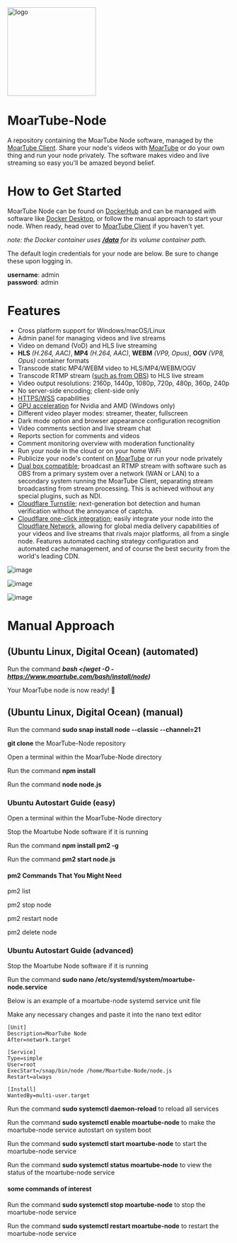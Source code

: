 <img src="https://github.com/cconley717/MoarTube-Node/assets/26640616/2dacfc1c-dbd0-4c71-b9a5-b11ac67d290f" alt="logo" width="200"/>

# MoarTube-Node
A repository containing the MoarTube Node software, managed by the [MoarTube Client](https://github.com/cconley717/MoarTube-Client). Share your node's videos with [MoarTube](https://www.moartube.com) or do your own thing and run your node privately. The software makes video and live streaming so easy you'll be amazed beyond belief.

# How to Get Started
MoarTube Node can be found on [DockerHub](https://hub.docker.com/r/moartube/moartube-node) and can be managed with software like [Docker Desktop](https://www.docker.com/products/docker-desktop/), or follow the manual approach to start your node. When ready, head over to [MoarTube Client](https://github.com/cconley717/MoarTube-Client) if you haven't yet.

*note: the Docker container uses [**/data**](https://github.com/cconley717/MoarTube-Node/blob/master/Dockerfile#L19) for its volume container path.*

The default login credentials for your node are below. Be sure to change these upon logging in.

**username**: admin<br/>**password**: admin

# Features
 - Cross platform support for Windows/macOS/Linux
 - Admin panel for managing videos and live streams
 - Video on demand (VoD) and HLS live streaming
 - **HLS** *(H.264, AAC)*, **MP4** *(H.264, AAC)*, **WEBM** *(VP9, Opus)*, **OGV** *(VP8, Opus)* container formats
 - Transcode static MP4/WEBM video to HLS/MP4/WEBM/OGV
 - Transcode RTMP stream ([such as from OBS](https://moartu.be/nodes/chris_moartube_node/videos/e9p_nivxkX7)) to HLS live stream
 - Video output resolutions: 2160p, 1440p, 1080p, 720p, 480p, 360p, 240p
 - No server-side encoding; client-side only
 - [HTTPS/WSS](https://moartu.be/nodes/chris_moartube_node/videos/L9qCCrsMtJl) capabilities
 - [GPU acceleration](https://moartu.be/nodes/chris_moartube_node/videos/X3xL5oPTJaz) for Nvidia and AMD (Windows only)
 - Different video player modes: streamer, theater, fullscreen
 - Dark mode option and browser appearance configuration recognition
 - Video comments section and live stream chat
 - Reports section for comments and videos
 - Comment monitoring overview with moderation functionality
 - Run your node in the cloud or on your home WiFi
 - Publicize your node's content on [MoarTube](http://www.moartube.com) or run your node privately
 - [Dual box compatible](https://moartu.be/nodes/chris_moartube_node/videos/f7w9spnInuN); broadcast an RTMP stream with software such as OBS from a primary system over a network (WAN or LAN) to a secondary system running the MoarTube Client, separating stream broadcasting from stream processing. This is achieved without any special plugins, such as NDI.
 - [Cloudflare Turnstile](https://moartu.be/nodes/chris_moartube_node/videos/gQcsrSmsmrY); next-generation bot detection and human verification without the annoyance of captcha.
 - [Cloudflare one-click integration](https://moartu.be/nodes/chris_moartube_node/videos/9aP6aY4DYeH); easily integrate your node into the [Cloudflare Network](https://www.cloudflare.com/network/), allowing for global media delivery capabilities of your videos and live streams that rivals major platforms, all from a single node. Features automated caching strategy configuration and automated cache management, and of course the best security from the world's leading CDN.

![image](https://github.com/cconley717/MoarTube-Client/assets/26640616/0d8ac95f-f68b-4e36-849e-28139b45ce50)

![image](https://github.com/cconley717/MoarTube-Client/assets/26640616/918aa074-b6e2-49f1-8d14-5c2ed1bcd582)

![image](https://github.com/cconley717/MoarTube-Client/assets/26640616/068ec86b-a3d8-4285-9b64-4b71f64cce41)

# Manual Approach

## (Ubuntu Linux, Digital Ocean) (automated)

Run the command ***bash <(wget -O - https://www.moartube.com/bash/install/node)***

Your MoarTube node is now ready! :tada:

## (Ubuntu Linux, Digital Ocean) (manual)

Run the command **sudo snap install node --classic --channel=21**

**git clone** the MoarTube-Node repository

Open a terminal within the MoarTube-Node directory

Run the command **npm install**

Run the command **node node.js**

### Ubuntu Autostart Guide (easy)

Open a terminal within the MoarTube-Node directory

Stop the Moartube Node software if it is running

Run the command **npm install pm2 -g**

Run the command **pm2 start node.js**

#### pm2 Commands That You Might Need

pm2 list

pm2 stop node

pm2 restart node

pm2 delete node

### Ubuntu Autostart Guide (advanced)

Stop the Moartube Node software if it is running

Run the command **sudo nano /etc/systemd/system/moartube-node.service**

Below is an example of a moartube-node systemd service unit file

Make any necessary changes and paste it into the nano text editor

```
[Unit]
Description=MoarTube Node
After=network.target

[Service]
Type=simple
User=root
ExecStart=/snap/bin/node /home/Moartube-Node/node.js
Restart=always

[Install]
WantedBy=multi-user.target
```

Run the command **sudo systemctl daemon-reload** to reload all services

Run the command **sudo systemctl enable moartube-node** to make the moartube-node service autostart on system boot

Run the command **sudo systemctl start moartube-node** to start the moartube-node service

Run the command **sudo systemctl status moartube-node** to view the status of the moartube-node service

#### some commands of interest

Run the command **sudo systemctl stop moartube-node** to stop the moartube-node service

Run the command **sudo systemctl restart moartube-node** to restart the moartube-node service
